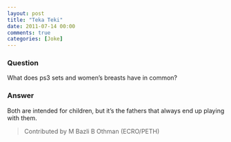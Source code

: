 ```yaml
---
layout: post
title: "Teka Teki"
date: 2011-07-14 00:00
comments: true
categories: [Joke]
---
```

### Question
What does ps3 sets and women’s breasts have in common?

### Answer
Both are intended for children, but it’s the fathers that always end up playing with them.

> Contributed by
> M Bazli B Othman (ECRO/PETH)